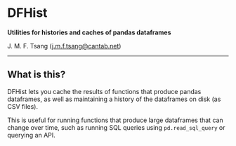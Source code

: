 # DFHist 

**Utilities for histories and caches of pandas dataframes**

J. M. F. Tsang (j.m.f.tsang@cantab.net)

---

## What is this?

DFHist lets you cache the results of functions that produce pandas dataframes,
as well as maintaining a history of the dataframes on disk (as CSV files).

This is useful for running functions that produce large dataframes that can
change over time, such as running SQL queries using `pd.read_sql_query` or 
querying an API.
